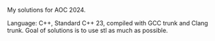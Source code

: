 My solutions for AOC 2024.

Language: C++, Standard C++ 23, compiled with GCC trunk and Clang trunk.
Goal of solutions is to use stl as much as possible.
